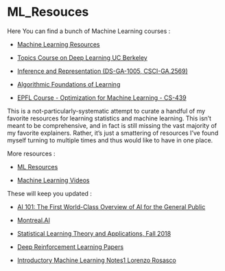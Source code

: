 # ML_Resouces

Here You can find a bunch of Machine Learning courses :

* [Machine Learning Resources](https://github.com/AhmedLabbaali/ML_Resouces/blob/master/ML_Resources.md)

* [Topics Course on Deep Learning UC Berkeley](https://github.com/joanbruna/stat212b)

* [Inference and Representation (DS-GA-1005, CSCI-GA.2569)](https://github.com/joanbruna/ir17)

* [Algorithmic Foundations of Learning](http://www.stats.ox.ac.uk/~rebeschi/teaching/AFoL/18/)

* [EPFL Course - Optimization for Machine Learning - CS-439](https://github.com/epfml/OptML_course)

This is a not-particularly-systematic attempt to curate a handful of my favorite resources for learning statistics and machine learning. This isn’t meant to be comprehensive, and in fact is still missing the vast majority of my favorite explainers. Rather, it’s just a smattering of resources I’ve found myself turning to multiple times and thus would like to have in one place.

More resources : 

* [ML Resources](https://sgfin.github.io/learning-resources/?utm_campaign=Data_Elixir&utm_medium=email&utm_source=Data_Elixir_208&fbclid=IwAR3xRSw6YB32_kORcOoaqVfGTTSl4rAgPmEa7RbhgjtwQvEBlwQ_1USTMDc)

* [Machine Learning Videos](https://github.com/dustinvtran/ml-videos?fbclid=IwAR1VUpg8CG1ty7y1ysyHwrEnUfNms0hbAxOe7cuUowsYTKhCv1CjwFgY0M0)

These will keep you updated :

* [AI 101: The First World-Class Overview of AI for the General Public](https://montrealartificialintelligence.com/academy/?fbclid=IwAR03hRJO5qxKFBWdwLxlomwBE0Lv-gsOUDR9GxLIzHFgn2EYpopoHHO05Pk)

* [Montreal.AI](https://www.facebook.com/groups/MontrealAI/?ref=bookmarks)

* [Statistical Learning Theory and Applications, Fall 2018](http://www.mit.edu/~9.520/fall18/)

* [Deep Reinforcement Learning Papers](https://github.com/junhyukoh/deep-reinforcement-learning-papers)

* [Introductory Machine Learning Notes1 Lorenzo Rosasco](http://lcsl.mit.edu/courses/ml/1617/MLNotes.pdf)


